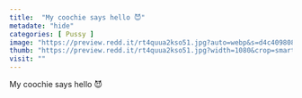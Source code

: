 ```yaml
---
title:  "My coochie says hello 😈"
metadate: "hide"
categories: [ Pussy ]
image: "https://preview.redd.it/rt4quua2kso51.jpg?auto=webp&s=d4c40980852fdbb0b895e09f800a6c5a8185931f"
thumb: "https://preview.redd.it/rt4quua2kso51.jpg?width=1080&crop=smart&auto=webp&s=c2b225c9f6d4e32e3d79815f2c1b8079334cf1ed"
visit: ""
---
```

My coochie says hello 😈
